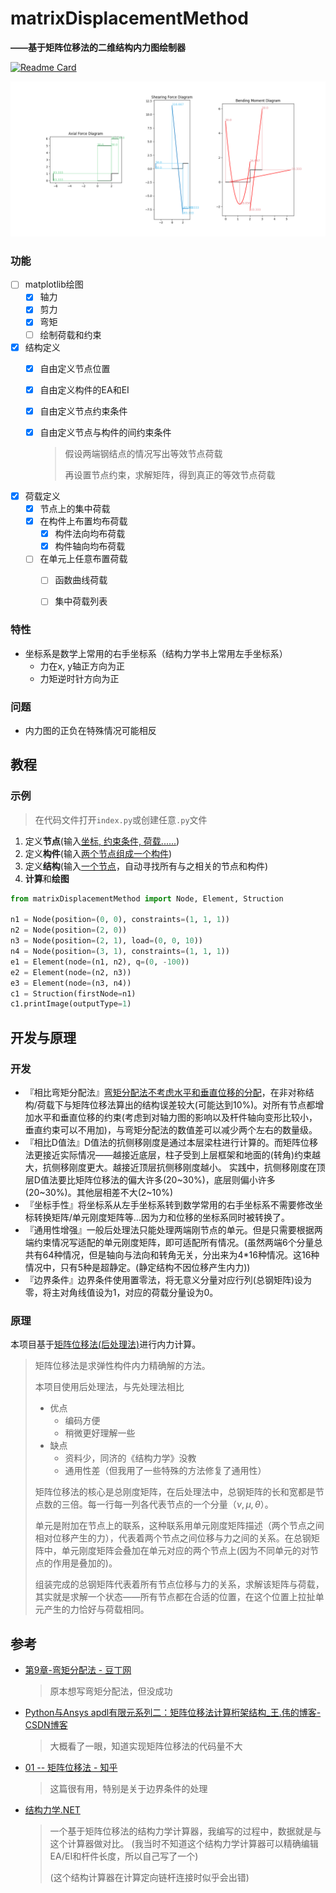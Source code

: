 # matrixDisplacementMethod

**——基于矩阵位移法的二维结构内力图绘制器**

[![Readme Card](https://github-readme-stats.vercel.app/api/pin/?username=IceTiki&repo=matrixDisplacementMethod)](https://github.com/IceTiki/matrixDisplacementMethod)

![image-20220515190240478](readme.assets/image-20220515190240478.png)

### 功能

- [ ] matplotlib绘图
  - [x] 轴力
  - [x] 剪力
  - [x] 弯矩
  - [ ] 绘制荷载和约束
- [x] 结构定义
  - [x] 自由定义节点位置
  - [x] 自由定义构件的EA和EI
  - [x] 自由定义节点约束条件
  - [x] 自由定义节点与构件的间约束条件

    > 假设两端钢结点的情况写出等效节点荷载
    >
    > 再设置节点约束，求解矩阵，得到真正的等效节点荷载
  
- [x] 荷载定义
  - [x] 节点上的集中荷载
  - [x] 在构件上布置均布荷载
    - [x] 构件法向均布荷载
    - [x] 构件轴向均布荷载
  - [ ] 在单元上任意布置荷载
    - [ ] 函数曲线荷载
    - [ ] 集中荷载列表


### 特性

* 坐标系是数学上常用的右手坐标系（结构力学书上常用左手坐标系）
  * 力在x, y轴正方向为正
  * 力矩逆时针方向为正

### 问题

* 内力图的正负在特殊情况可能相反

## 教程

### 示例

> 在代码文件打开`index.py`或创建任意`.py`文件

1. 定义**节点**(输入<u>坐标, 约束条件, 荷载......</u>)
2. 定义**构件**(输入<u>两个节点组成一个构件</u>)
3. 定义**结构**(输入<u>一个节点</u>，自动寻找所有与之相关的节点和构件)
4. **计算**和**绘图**

```python
from matrixDisplacementMethod import Node, Element, Struction

n1 = Node(position=(0, 0), constraints=(1, 1, 1))
n2 = Node(position=(2, 0))
n3 = Node(position=(2, 1), load=(0, 0, 10))
n4 = Node(position=(3, 1), constraints=(1, 1, 1))
e1 = Element(node=(n1, n2), q=(0, -100))
e2 = Element(node=(n2, n3))
e3 = Element(node=(n3, n4))
c1 = Struction(firstNode=n1)
c1.printImage(outputType=1)
```

## 开发与原理

### 开发

* 『相比弯矩分配法』<u>弯矩分配法不考虑水平和垂直位移的分配</u>，在非对称结构/荷载下与矩阵位移法算出的结构误差较大(可能达到10%)。对所有节点都增加水平和垂直位移的约束(考虑到对轴力图的影响以及杆件轴向变形比较小，垂直约束可以不用加)，与弯矩分配法的数值差可以减少两个左右的数量级。
* 『相比D值法』D值法的抗侧移刚度是通过本层梁柱进行计算的。而矩阵位移法更接近实际情况——越接近底层，柱子受到上层框架和地面的(转角)约束越大，抗侧移刚度更大。越接近顶层抗侧移刚度越小。
  实践中，抗侧移刚度在顶层D值法要比矩阵位移法的偏大许多(20\~30%)，底层则偏小许多(20\~30%)。其他层相差不大(2\~10%)
* 『坐标手性』将坐标系从左手坐标系转到数学常用的右手坐标系不需要修改坐标转换矩阵/单元刚度矩阵等...因为力和位移的坐标系同时被转换了。
* 『通用性增强』一般后处理法只能处理两端刚节点的单元。但是只需要根据两端约束情况写适配的单元刚度矩阵，即可适配所有情况。(虽然两端6个分量总共有64种情况，但是轴向与法向和转角无关，分出来为4*16种情况。这16种情况中，只有5种是超静定。(静定结构不因位移产生内力))
* 『边界条件』边界条件使用置零法，将无意义分量对应行列(总钢矩阵)设为零，将主对角线值设为1，对应的荷载分量设为0。

### 原理

本项目基于<u>矩阵位移法(后处理法)</u>进行内力计算。

> 矩阵位移法是求弹性构件内力精确解的方法。
>
> 本项目使用后处理法，与先处理法相比
>
> * 优点
>   * 编码方便
>   * 稍微更好理解一些
> * 缺点
>   * 资料少，同济的《结构力学》没教
>   * 通用性差（但我用了一些特殊的方法修复了通用性）
>
> 矩阵位移法的核心是总刚度矩阵，在后处理法中，总钢矩阵的长和宽都是节点数的三倍。每一行每一列各代表节点的一个分量（$\nu, \mu, \theta$）。
>
> 单元是附加在节点上的联系，这种联系用单元刚度矩阵描述（两个节点之间相对位移产生的力），代表着两个节点之间位移与力之间的关系。在总钢矩阵中，单元刚度矩阵会叠加在单元对应的两个节点上(因为不同单元的对节点的作用是叠加的)。
>
> 组装完成的总钢矩阵代表着所有节点位移与力的关系，求解该矩阵与荷载，其实就是求解一个状态——所有节点都在合适的位置，在这个位置上拉扯单元产生的力恰好与荷载相同。

## 参考

* [第9章-弯矩分配法 - 豆丁网](https://www.docin.com/p-2175792518.html)

  > 原本想写弯矩分配法，但没成功
  
* [Python与Ansys apdl有限元系列二：矩阵位移法计算桁架结构_王.伟的博客-CSDN博客](https://blog.csdn.net/weixin_43717845/article/details/105515372)

  > 大概看了一眼，知道实现矩阵位移法的代码量不大

* [01 -- 矩阵位移法 - 知乎](https://zhuanlan.zhihu.com/p/57871511)

  > 这篇很有用，特别是关于边界条件的处理
  
* [结构力学.NET](http://www.jglx.net/)

  > 一个基于矩阵位移法的结构力学计算器，我编写的过程中，数据就是与这个计算器做对比。
  > (我当时不知道这个结构力学计算器可以精确编辑EA/EI和杆件长度，所以自己写了一个)
  >
  > (这个结构计算器在计算定向链杆连接时似乎会出错)
